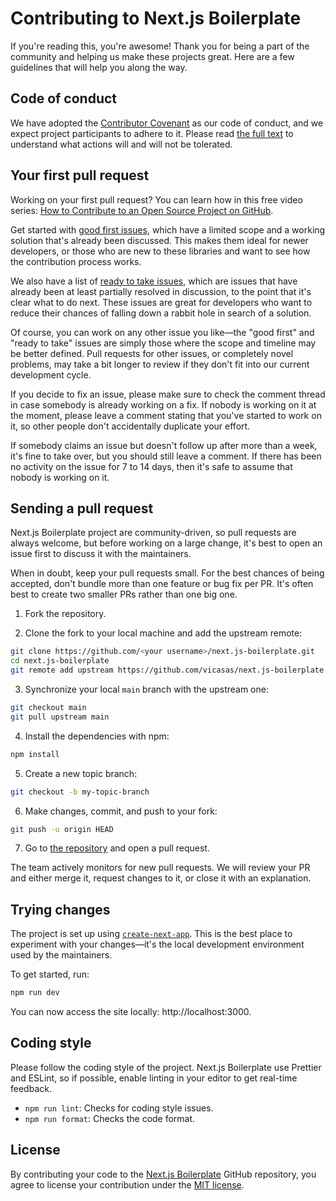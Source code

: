 # Contributing to Next.js Boilerplate

If you're reading this, you're awesome! Thank you for being a part of the community and helping us make these projects great. Here are a few guidelines that will help you along the way.

## Code of conduct

We have adopted the [Contributor Covenant](https://www.contributor-covenant.org/) as our code of conduct, and we expect project participants to adhere to it.
Please read [the full text](/CODE_OF_CONDUCT.md) to understand what actions will and will not be tolerated.

## Your first pull request

Working on your first pull request? You can learn how in this free video series: [How to Contribute to an Open Source Project on GitHub](https://egghead.io/courses/how-to-contribute-to-an-open-source-project-on-github).

Get started with [good first issues](https://github.com/vicasas/next.js-boilerplate/issues?q=is:open+is:issue+label:"good+first+issue"), which have a limited scope and a working solution that's already been discussed.
This makes them ideal for newer developers, or those who are new to these libraries and want to see how the contribution process works.

We also have a list of [ready to take issues](https://github.com/vicasas/next.js-boilerplate/issues?q=is:open+is:issue+label:"ready+to+take"), which are issues that have already been at least partially resolved in discussion, to the point that it's clear what to do next.
These issues are great for developers who want to reduce their chances of falling down a rabbit hole in search of a solution.

Of course, you can work on any other issue you like—the "good first" and "ready to take" issues are simply those where the scope and timeline may be better defined. Pull requests for other issues, or completely novel problems, may take a bit longer to review if they don't fit into our current development cycle.

If you decide to fix an issue, please make sure to check the comment thread in case somebody is already working on a fix. If nobody is working on it at the moment, please leave a comment stating that you've started to work on it, so other people don't accidentally duplicate your effort.

If somebody claims an issue but doesn't follow up after more than a week, it's fine to take over, but you should still leave a comment. If there has been no activity on the issue for 7 to 14 days, then it's safe to assume that nobody is working on it.

## Sending a pull request

Next.js Boilerplate project are community-driven, so pull requests are always welcome, but before working on a large change, it's best to open an issue first to discuss it with the maintainers.

When in doubt, keep your pull requests small.
For the best chances of being accepted, don't bundle more than one feature or bug fix per PR.
It's often best to create two smaller PRs rather than one big one.

1. Fork the repository.

2. Clone the fork to your local machine and add the upstream remote:

```bash
git clone https://github.com/<your username>/next.js-boilerplate.git
cd next.js-boilerplate
git remote add upstream https://github.com/vicasas/next.js-boilerplate.git
```

3. Synchronize your local `main` branch with the upstream one:

```bash
git checkout main
git pull upstream main
```

4. Install the dependencies with npm:

```bash
npm install
```

5. Create a new topic branch:

```bash
git checkout -b my-topic-branch
```

6. Make changes, commit, and push to your fork:

```bash
git push -u origin HEAD
```

7. Go to [the repository](https://github.com/vicasas/next.js-boilerplate) and open a pull request.

The team actively monitors for new pull requests.
We will review your PR and either merge it, request changes to it, or close it with an explanation.

## Trying changes

The project is set up using [`create-next-app`](https://github.com/vercel/next.js/tree/canary/packages/create-next-app).
This is the best place to experiment with your changes—it's the local development environment used by the maintainers.

To get started, run:

```bash
npm run dev
```

You can now access the site locally: http://localhost:3000.

## Coding style

Please follow the coding style of the project. Next.js Boilerplate use Prettier and ESLint, so if possible, enable linting in your editor to get real-time feedback.

- `npm run lint`: Checks for coding style issues.
- `npm run format`: Checks the code format.

## License

By contributing your code to the [Next.js Boilerplate](https://github.com/vicasas/next.js-boilerplate) GitHub repository, you agree to license your contribution under the [MIT license](/LICENSE).

